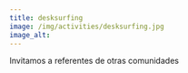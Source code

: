 ```yaml
---
title: desksurfing
image: /img/activities/desksurfing.jpg
image_alt: 
---
```

Invitamos a referentes de otras comunidades
